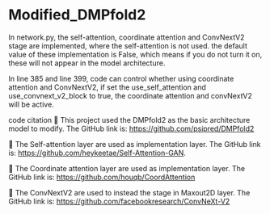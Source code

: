# Modified_DMPfold2
In network.py, the self-attention, coordinate attention and ConvNextV2 stage are implemented, where the self-attention is not used. the default value of these implementation is False, which means if you do not turn it on, these will not appear in the model architecture. 

In line 385 and line 399, code can control whether using coordinate attention and ConvNextV2, if set the use_self_attention and use_convnext_v2_block to true, the coordinate attention and convNextV2 will be active. 

code citation 
	This project used the DMPfold2 as the basic architecture model to modify.
The GitHub link is: https://github.com/psipred/DMPfold2

	The Self-attention layer are used as implementation layer.
The GitHub link is: https://github.com/heykeetae/Self-Attention-GAN.

	The Coordinate attention layer are used as implementation layer.
The GitHub link is: https://github.com/houqb/CoordAttention

	The ConvNextV2 are used to instead the stage in Maxout2D layer.
The GitHub link is: https://github.com/facebookresearch/ConvNeXt-V2
